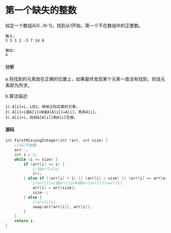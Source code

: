 # 第一个缺失的整数


给定一个数组A[0...N-1]，找到从1开始，第一个不在数组中的正整数。

```
输入:
3 5 1 2 -3 7 14 8
```

```
输出:
4
```

#### 分析

a.将找到的元素放在正确的位置上，如果最终发现某个元素一直没有找到，则该元素即为所求。

b.算法描述:

```
1).A[i]=i，i加1，继续比较后面的元素。
2).A[i]<i或A[i]>N或A[A[i]]=A[i]，丢弃A[i]。
3).A[i]>i，则将A[A[i]]和A[i]交换。
```

#### 源码

```cpp
int FirstMissingInteger(int *arr, int size) {
    //从1开始数
    arr--;
    int i = 1;
    while (i <= size) {
        if (arr[i] == i) {
            //当arr[i]=i
            i++;
        } else if ((arr[i] < i) || (arr[i] > size) || (arr[i] == arr[arr[i]])) {
            //arr[i]<i或arr[i]>N或arr[arr[i]]=arr[i]
            arr[i] = arr[size];
            size--;
        } else {
            //arr[i]>i
            swap(arr[arr[i]], arr[i]);
        }
    }
    return i;
}
```
